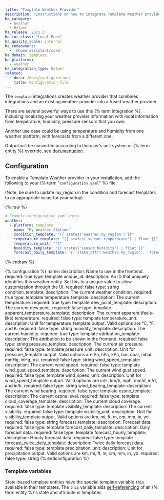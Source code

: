 ```yaml
---
title: "Template Weather Provider"
description: "Instructions on how to integrate Template Weather provider into Home Assistant."
ha_category: 
  - Weather
  - Helper
ha_release: 2021.3
ha_iot_class: "Local Push"
ha_quality_scale: internal
ha_codeowners:
  - '@home-assistant/core'
ha_domain: template
ha_platforms:
  - weather
ha_integration_type: helper
related:
  - docs: /docs/configuration/
    title: Configuration file
---
```


The `template` integrations creates weather provider that combines integrations and an existing weather provider into a fused weather provider.

There are several powerful ways to use this {% term integration %}, including localizing your weather provider information with local information from temperature, humidity, pressure sensors that you own.

Another use case could be using temperature and humidity from one weather platform, with forecasts from a different one.

Output will be converted according to the user's unit system or {% term entity %} override, see [documentation](https://developers.home-assistant.io/docs/core/entity/weather/#unit-conversion).

## Configuration

To enable a Template Weather provider in your installation, add the following to your {% term "`configuration.yaml`" %} file:

(Note, be sure to update my_region in the condition and forecast templates to an appropriate value for your setup).

{% raw %}

```yaml
# Example configuration.yaml entry
weather:
  - platform: template
    name: "My Weather Station"
    condition_template: "{{ states('weather.my_region') }}"
    temperature_template: "{{ states('sensor.temperature') | float }}"
    temperature_unit: "°C"
    humidity_template: "{{ states('sensor.humidity') | float }}"
    forecast_daily_template: "{{ state_attr('weather.my_region', 'forecast_data') }}"
```

{% endraw %}

{% configuration %}
name:
  description: Name to use in the frontend.
  required: true
  type: template
unique_id:
  description: An ID that uniquely identifies this weather entity. Set this to a unique value to allow customization through the UI.
  required: false
  type: string
condition_template:
  description: The current weather condition.
  required: true
  type: template
temperature_template:
  description: The current temperature.
  required: true
  type: template
dew_point_template:
  description: The current dew point.
  required: false
  type: template
apparent_temperature_template:
  description: The current apparent (feels-like) temperature.
  required: false
  type: template
temperature_unit:
  description: Unit for temperature_template output. Valid options are °C, °F, and K.
  required: false
  type: string
humidity_template:
  description: The current humidity.
  required: true
  type: template
attribution_template:
  description: The attribution to be shown in the frontend.
  required: false
  type: string
pressure_template:
  description: The current air pressure.
  required: false
  type: template
pressure_unit:
  description: Unit for pressure_template output. Valid options are Pa, hPa, kPa, bar, cbar, mbar, mmHg, inHg, psi.
  required: false
  type: string
wind_speed_template:
  description: The current wind speed.
  required: false
  type: template
wind_gust_speed_template:
  description: The current wind gust speed.
  required: false
  type: template
wind_speed_unit:
  description: Unit for wind_speed_template output. Valid options are m/s, km/h, mph, mm/d, in/d, and in/h.
  required: false
  type: string
wind_bearing_template:
  description: The current wind bearing.
  required: false
  type: template
ozone_template:
  description: The current ozone level.
  required: false
  type: template
cloud_coverage_template:
  description: The current cloud coverage.
  required: false
  type: template
visibility_template:
  description: The current visibility.
  required: false
  type: template
visibility_unit:
  description: Unit for visibility_template output. Valid options are km, mi, ft, m, cm, mm, in, yd.
  required: false
  type: string
forecast_template:
  description: Forecast data.
  required: false
  type: template
forecast_daily_template:
  description: Daily forecast data.
  required: false
  type: template
forecast_hourly_template:
  description: Hourly forecast data.
  required: false
  type: template
forecast_twice_daily_template:
  description: Twice daily forecast data.
  required: false
  type: template
precipitation_unit:
  description: Unit for precipitation output. Valid options are km, mi, ft, m, cm, mm, in, yd.
  required: false
  type: string
{% endconfiguration %}

### Template variables

State-based template entities have the special template variable `this` available in their templates. The `this` variable aids [self-referencing](/integrations/template#self-referencing) of an {% term entity %}'s state and attribute in templates.
